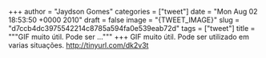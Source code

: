 
+++
author = "Jaydson Gomes"
categories = ["tweet"]
date = "Mon Aug 02 18:53:50 +0000 2010"
draft = false
image = "{TWEET_IMAGE}"
slug = "d7ccb4dc3975542214c8785a594fa0e539eab72d"
tags = ["tweet"]
title = """GIF muito útil. Pode ser ..."""
+++
GIF muito útil. Pode ser utilizado em varias situações. http://tinyurl.com/dk2v3t
